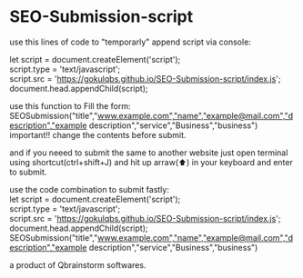 # SEO-Submission-script
 
use this lines of code to "temporarly" append script via console:       

let script = document.createElement('script');     
script.type = 'text/javascript';     
script.src = 'https://gokulqbs.github.io/SEO-Submission-script/index.js';     
document.head.appendChild(script);     


use this function to Fill the form:       
SEOSubmission("title","www.example.com","name","example@mail.com","description","example description","service","Business","business")     
important!! change the contents before submit.    
  
and if you neeed to submit the same to another website just open terminal using shortcut(ctrl+shift+J) and hit up arraw(⬆) in your keyboard and enter to submit.   

use the code combination to submit fastly:    
let script = document.createElement('script');     
script.type = 'text/javascript';     
script.src = 'https://gokulqbs.github.io/SEO-Submission-script/index.js';     
document.head.appendChild(script);   
SEOSubmission("title","www.example.com","name","example@mail.com","description","example description","service","Business","business")  


a product of Qbrainstorm softwares.
